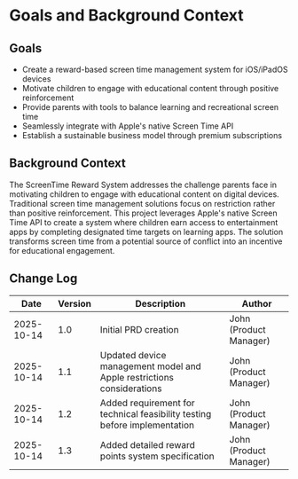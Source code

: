 # Goals and Background Context

## Goals
- Create a reward-based screen time management system for iOS/iPadOS devices
- Motivate children to engage with educational content through positive reinforcement
- Provide parents with tools to balance learning and recreational screen time
- Seamlessly integrate with Apple's native Screen Time API
- Establish a sustainable business model through premium subscriptions

## Background Context
The ScreenTime Reward System addresses the challenge parents face in motivating children to engage with educational content on digital devices. Traditional screen time management solutions focus on restriction rather than positive reinforcement. This project leverages Apple's native Screen Time API to create a system where children earn access to entertainment apps by completing designated time targets on learning apps. The solution transforms screen time from a potential source of conflict into an incentive for educational engagement.

## Change Log
| Date | Version | Description | Author |
|------|---------|-------------|--------|
| 2025-10-14 | 1.0 | Initial PRD creation | John (Product Manager) |
| 2025-10-14 | 1.1 | Updated device management model and Apple restrictions considerations | John (Product Manager) |
| 2025-10-14 | 1.2 | Added requirement for technical feasibility testing before implementation | John (Product Manager) |
| 2025-10-14 | 1.3 | Added detailed reward points system specification | John (Product Manager) |
